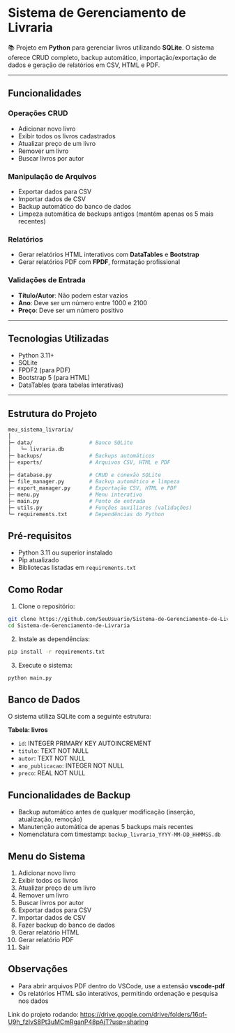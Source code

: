 # Sistema de Gerenciamento de Livraria

📚 Projeto em **Python** para gerenciar livros utilizando **SQLite**.
O sistema oferece CRUD completo, backup automático, importação/exportação de dados e geração de relatórios em CSV, HTML e PDF.

---

## Funcionalidades

### Operações CRUD

* Adicionar novo livro
* Exibir todos os livros cadastrados
* Atualizar preço de um livro
* Remover um livro
* Buscar livros por autor

### Manipulação de Arquivos

* Exportar dados para CSV
* Importar dados de CSV
* Backup automático do banco de dados
* Limpeza automática de backups antigos (mantém apenas os 5 mais recentes)

### Relatórios

* Gerar relatórios HTML interativos com **DataTables** e **Bootstrap**
* Gerar relatórios PDF com **FPDF**, formatação profissional

### Validações de Entrada

* **Título/Autor**: Não podem estar vazios
* **Ano**: Deve ser um número entre 1000 e 2100
* **Preço**: Deve ser um número positivo

---

## Tecnologias Utilizadas

* Python 3.11+
* SQLite
* FPDF2 (para PDF)
* Bootstrap 5 (para HTML)
* DataTables (para tabelas interativas)

---

## Estrutura do Projeto

```bash
meu_sistema_livraria/
│
├─ data/                  # Banco SQLite
│   └─ livraria.db
├─ backups/               # Backups automáticos
├─ exports/               # Arquivos CSV, HTML e PDF
│
├─ database.py            # CRUD e conexão SQLite
├─ file_manager.py        # Backup automático e limpeza
├─ export_manager.py      # Exportação CSV, HTML e PDF
├─ menu.py                # Menu interativo
├─ main.py                # Ponto de entrada
├─ utils.py               # Funções auxiliares (validações)
└─ requirements.txt       # Dependências do Python
```

## Pré-requisitos

* Python 3.11 ou superior instalado
* Pip atualizado
* Bibliotecas listadas em `requirements.txt`

## Como Rodar

1. Clone o repositório:

```bash
git clone https://github.com/SeuUsuario/Sistema-de-Gerenciamento-de-Livraria.git
cd Sistema-de-Gerenciamento-de-Livraria
```

2. Instale as dependências:

```bash
pip install -r requirements.txt
```

3. Execute o sistema:

```bash
python main.py
```

## Banco de Dados

O sistema utiliza SQLite com a seguinte estrutura:

**Tabela: livros**

* `id`: INTEGER PRIMARY KEY AUTOINCREMENT
* `titulo`: TEXT NOT NULL
* `autor`: TEXT NOT NULL
* `ano_publicacao`: INTEGER NOT NULL
* `preco`: REAL NOT NULL

## Funcionalidades de Backup

* Backup automático antes de qualquer modificação (inserção, atualização, remoção)
* Manutenção automática de apenas 5 backups mais recentes
* Nomenclatura com timestamp: `backup_livraria_YYYY-MM-DD_HHMMSS.db`

## Menu do Sistema

1. Adicionar novo livro
2. Exibir todos os livros
3. Atualizar preço de um livro
4. Remover um livro
5. Buscar livros por autor
6. Exportar dados para CSV
7. Importar dados de CSV
8. Fazer backup do banco de dados
9. Gerar relatório HTML
10. Gerar relatório PDF
11. Sair

## Observações

* Para abrir arquivos PDF dentro do VSCode, use a extensão **vscode-pdf**
* Os relatórios HTML são interativos, permitindo ordenação e pesquisa nos dados

Link do projeto rodando:
https://drive.google.com/drive/folders/16qf-U9h_fzIvS8Pt3uMCmRganP48pAjT?usp=sharing
